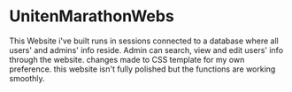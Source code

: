 # UnitenMarathonWebs
This Website i've built runs in sessions connected to a database where all users' and admins' info reside.
Admin can search, view and edit users' info through the website.
changes made to CSS template for my own preference. 
this website isn't fully polished but the functions are working smoothly.
